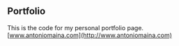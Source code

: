 ## Portfolio  
This is the code for my personal portfolio page.  
[www.antoniomaina.com](http://www.antoniomaina.com)
